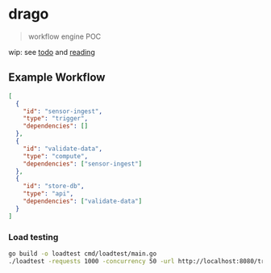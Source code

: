 # drago

> workflow engine POC

wip: see [todo](TODO.md) and [reading](READING.md)

## Example Workflow

```json
[
  {
    "id": "sensor-ingest",
    "type": "trigger",
    "dependencies": []
  },
  {
    "id": "validate-data",
    "type": "compute",
    "dependencies": ["sensor-ingest"]
  },
  {
    "id": "store-db",
    "type": "api",
    "dependencies": ["validate-data"]
  }
]
```

### Load testing

```sh
go build -o loadtest cmd/loadtest/main.go
./loadtest -requests 1000 -concurrency 50 -url http://localhost:8080/trigger
```
